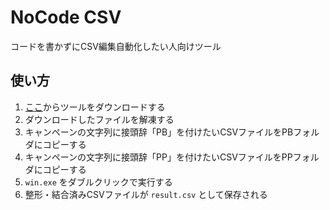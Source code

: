# NoCode CSV
コードを書かずにCSV編集自動化したい人向けツール


## 使い方
1. [ここ]()からツールをダウンロードする
2. ダウンロードしたファイルを解凍する
3. キャンペーンの文字列に接頭辞「PB」を付けたいCSVファイルをPBフォルダにコピーする
4. キャンペーンの文字列に接頭辞「PP」を付けたいCSVファイルをPPフォルダにコピーする
5. `win.exe` をダブルクリックで実行する
6. 整形・結合済みCSVファイルが `result.csv` として保存される